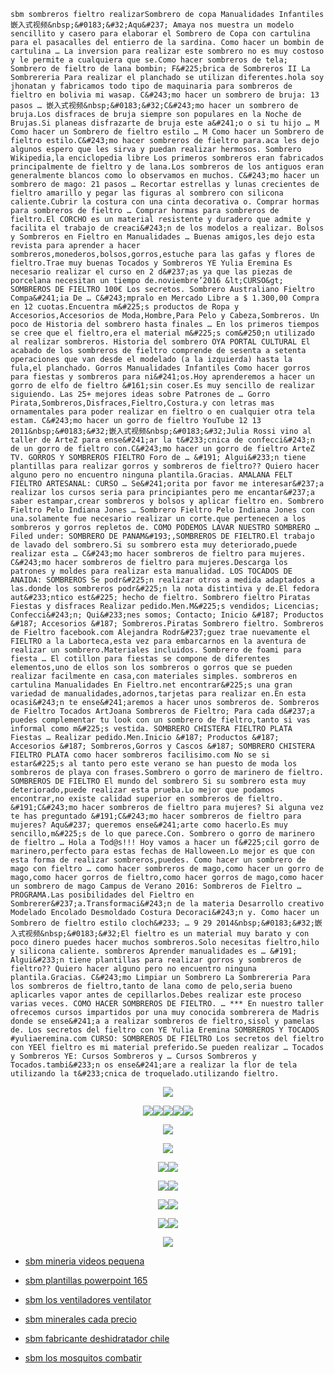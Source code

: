 
```
sbm sombreros fieltro realizarSombrero de copa Manualidades Infantiles 嵌入式视频&nbsp;&#0183;&#32;Aqu&#237; Amaya nos muestra un modelo sencillito y casero para elaborar el Sombrero de Copa con cartulina para el pasacalles del entierro de la sardina. Como hacer un bombin de cartulina … La inversion para realizar este sombrero no es muy costoso y le permite a cualquiera que se.Como hacer sombreros de tela; Sombrero de fieltro de lana bombin; F&#225;brica de Sombreros II La Sombrereria Para realizar el planchado se utilizan diferentes.hola soy jhonatan y fabricamos todo tipo de maquinaria para sombreros de fieltro en bolivia mi wasap. C&#243;mo hacer un sombrero de bruja: 13 pasos … 嵌入式视频&nbsp;&#0183;&#32;C&#243;mo hacer un sombrero de bruja.Los disfraces de bruja siempre son populares en la Noche de Brujas.Si planeas disfrazarte de bruja este a&#241;o o si tu hijo … M Como hacer un Sombrero de fieltro estilo … M Como hacer un Sombrero de fieltro estilo.C&#243;mo hacer sombreros de fieltro para.aca les dejo algunos espero que les sirva y puedan realizar hermosos. Sombrero Wikipedia,la enciclopedia libre Los primeros sombreros eran fabricados principalmente de fieltro y de lana.Los sombreros de los antiguos eran generalmente blancos como lo observamos en muchos. C&#243;mo hacer un sombrero de mago: 21 pasos … Recortar estrellas y lunas crecientes de fieltro amarillo y pegar las figuras al sombrero con silicona caliente.Cubrir la costura con una cinta decorativa o. Comprar hormas para sombreros de fieltro … Comprar hormas para sombreros de fieltro.El CORCHO es un material resistente y duradero que admite y facilita el trabajo de creaci&#243;n de los modelos a realizar. Bolsos y Sombreros en Fieltro en Manualidades … Buenas amigos,les dejo esta revista para aprender a hacer sombreros,monederos,bolsos,gorros,estuche para las gafas y flores de fieltro.Trae muy buenas Tocados y Sombreros YE Yulia Eremina Es necesario realizar el curso en 2 d&#237;as ya que las piezas de porcelana necesitan un tiempo de.noviembre’2016 &lt;CURSO&gt; SOMBREROS DE FIELTRO 100€ Los secretos. Sombrero Australiano Fieltro Compa&#241;ia De … C&#243;mpralo en Mercado Libre a $ 1.300,00 Compra en 12 cuotas.Encuentra m&#225;s productos de Ropa y Accesorios,Accesorios de Moda,Hombre,Para Pelo y Cabeza,Sombreros. Un poco de Historia del sombrero hasta finales … En los primeros tiempos se cree que el fieltro,era el material m&#225;s com&#250;n utilizado al realizar sombreros. Historia del sombrero OYA PORTAL CULTURAL El acabado de los sombreros de fieltro comprende de sesenta a setenta operaciones que van desde el modelado (a la izquierda) hasta la fula,el planchado. Gorros Manualidades Infantiles Como hacer gorros para fiestas y sombreros para ni&#241;os.Hoy aprenderemos a hacer un gorro de elfo de fieltro &#161;sin coser.Es muy sencillo de realizar siguiendo. Las 25+ mejores ideas sobre Patrones de … Gorro Pirata,Sombreros,Disfraces,Fieltro,Costura.y con letras mas ornamentales para poder realizar en fieltro o en cualquier otra tela estam. C&#243;mo hacer un gorro de fieltro YouTube 12 13 2011&nbsp;&#0183;&#32;嵌入式视频&nbsp;&#0183;&#32;Julia Rossi vino al taller de ArteZ para ense&#241;ar la t&#233;cnica de confecci&#243;n de un gorro de fieltro con.C&#243;mo hacer un gorro de fieltro ArteZ TV. GORROS Y SOMBREROS FIELTRO Foro de … &#191; Algui&#233;n tiene plantillas para realizar gorros y sombreros de fieltro?? Quiero hacer alguno pero no encuentro ninguna plantila.Gracias. AMALANA FELT FIELTRO ARTESANAL: CURSO … Se&#241;orita por favor me interesar&#237;a realizar los cursos seria para principiantes pero me encantar&#237;a saber estampar,crear sombreros y bolsos y aplicar fieltro en. Sombrero Fieltro Pelo Indiana Jones … Sombrero Fieltro Pelo Indiana Jones con una.solamente fue necesario realizar un corte.que pertenecen a los sombreros y gorros repletos de. COMO PODEMOS LAVAR NUESTRO SOMBRERO … Filed under: SOMBRERO DE PANAM&#193;,SOMBREROS DE FIELTRO.El trabajo de lavado del sombrero.Si su sombrero esta muy deteriorado,puede realizar esta … C&#243;mo hacer sombreros de fieltro para mujeres. C&#243;mo hacer sombreros de fieltro para mujeres.Descarga los patrones y moldes para realizar esta manualidad. LOS TOCADOS DE ANAIDA: SOMBREROS Se podr&#225;n realizar otros a medida adaptados a las.donde los sombreros podr&#225;n la nota distintiva y de.El fedora aut&#233;ntico est&#225; hecho de fieltro. Sombrero fieltro Piratas Fiestas y disfraces Realizar pedido.Men.M&#225;s vendidos; Licencias; Confecci&#243;n; Qui&#233;nes somos; Contacto; Inicio &#187; Productos &#187; Accesorios &#187; Sombreros.Piratas Sombrero fieltro. Sombreros de Fieltro facebook.com Alejandra Rodr&#237;guez trae nuevamente el FIELTRO a la Laborteca,esta vez para embarcarnos en la aventura de realizar un sombrero.Materiales incluidos. Sombrero de foami para fiesta … El cotillon para fiestas se compone de diferentes elementos,uno de ellos son los sombreros o gorros que se pueden realizar facilmente en casa,con materiales simples. sombreros en cartulina Manualidades En Fieltro.net encontrar&#225;s una gran variedad de manualidades,adornos,tarjetas para realizar en.En esta ocasi&#243;n te ense&#241;aremos a hacer unos sombreros de. Sombreros de Fieltro Tocados ArtJoana Sombreros de Fieltro; Para cada d&#237;a puedes complementar tu look con un sombrero de fieltro,tanto si vas informal como m&#225;s vestida. SOMBRERO CHISTERA FIELTRO PLATA Fiestas … Realizar pedido.Men.Inicio &#187; Productos &#187; Accesorios &#187; Sombreros,Gorros y Cascos &#187; SOMBRERO CHISTERA FIELTRO PLATA como hacer sombreros facilisimo.com No se si estar&#225;s al tanto pero este verano se han puesto de moda los sombreros de playa con frases.Sombrero o gorro de marinero de fieltro. SOMBREROS DE FIELTRO El mundo del sombrero Si su sombrero esta muy deteriorado,puede realizar esta prueba.Lo mejor que podamos encontrar,no existe calidad superior en sombreros de fieltro. &#191;C&#243;mo hacer sombreros de fieltro para mujeres? Si alguna vez te has preguntado &#191;C&#243;mo hacer sombreros de fieltro para mujeres? Aqu&#237; queremos ense&#241;arte como hacerlo.Es muy sencillo,m&#225;s de lo que parece.Con. Sombrero o gorro de marinero de fieltro … Hola a Tod@s!!! Hoy vamos a hacer un f&#225;cil gorro de marinero,perfecto para estas fechas de Halloween.Lo mejor es que con esta forma de realizar sombreros,puedes. Como hacer un sombrero de mago con fieltro … como hacer sombreros de mago,como hacer un gorro de mago,como hacer gorros de fieltro,como hacer gorros de mago,como hacer un sombrero de mago Campus de Verano 2016: Sombreros de Fieltro … PROGRAMA.Las posibilidades del Fieltro en Sombrerer&#237;a.Transformaci&#243;n de la materia Desarrollo creativo Modelado Encolado Desmoldado Costura Decoraci&#243;n y. Como hacer un Sombrero de fieltro estilo cloch&#233; … 9 29 2014&nbsp;&#0183;&#32;嵌入式视频&nbsp;&#0183;&#32;El fieltro es un material muy barato y con poco dinero puedes hacer muchos sombreros.Solo necesitas fieltro,hilo y silicona caliente. sombreros Aprender manualidades es … &#191; Algui&#233;n tiene plantillas para realizar gorros y sombreros de fieltro?? Quiero hacer alguno pero no encuentro ninguna plantila.Gracias. C&#243;mo Limpiar un Sombrero La Sombrereria Para los sombreros de fieltro,tanto de lana como de pelo,seria bueno aplicarles vapor antes de cepillarlos.Debes realizar este proceso varias veces. COMO HACER SOMBREROS DE FIELTRO. … *** En nuestro taller ofrecemos cursos impartidos por una muy conocida sombrerera de Madris donde se ense&#241;a a realizar sombreros de fieltro,sisol y pamelas de. Los secretos del fieltro con YE Yulia Eremina SOMBREROS Y TOCADOS #yuliaeremina.com CURSO: SOMBREROS DE FIELTRO Los secretos del fieltro con YEEl fieltro es mi material preferido.Se pueden realizar … Tocados y Sombreros YE: Cursos Sombreros y … Cursos Sombreros y Tocados.tambi&#233;n os ense&#241;are a realizar la flor de tela utilizando la t&#233;cnica de troquelado.utilizando fieltro. 
```

<div align="center">

<a href="https://es-crusher.shibang-china.com/github&k=sbm+sombreros+fieltro+realizar"><img src="https://static.shibang-china.com/es/crusher/logo.jpg"></a>

<a href="https://es-crusher.shibang-china.com/github&k=sbm+sombreros+fieltro+realizar"><img src="https://static.shibang-china.com/es/crusher/index.jpg"></a><a href="https://es-crusher.shibang-china.com/material.htmlgithub&k=sbm+sombreros+fieltro+realizar"><img src="https://static.shibang-china.com/es/crusher/material.jpg"></a><a href="https://es-crusher.shibang-china.com/application.htmlgithub&k=sbm+sombreros+fieltro+realizar"><img src="https://static.shibang-china.com/es/crusher/application.jpg"></a><a href="https://es-crusher.shibang-china.com/aboutus.htmlgithub&k=sbm+sombreros+fieltro+realizar"><img src="https://static.shibang-china.com/es/crusher/aboutus.jpg"></a><a href="https://es-crusher.shibang-china.com/contact.htmlgithub&k=sbm+sombreros+fieltro+realizar"><img src="https://static.shibang-china.com/es/crusher/contact.jpg"></a>

<a href="https://es-crusher.shibang-china.com/github&k=sbm+sombreros+fieltro+realizar"><img src="https://static.shibang-china.com/es/crusher/banner.jpg"></a>

<a href="https://swt.shibang-china.com/github&k=sbm+sombreros+fieltro+realizar"><img src="https://static.shibang-china.com/es/crusher/text.jpg"></a>

<a href="https://swt.shibang-china.com/github&k=sbm+sombreros+fieltro+realizar"><img src="https://static.shibang-china.com/es/crusher/chat.jpg"></a><a href="https://es-crusher.shibang-china.com/contact.htmlgithub&k=sbm+sombreros+fieltro+realizar"><img src="https://static.shibang-china.com/es/crusher/message.jpg"></a>

<a href="https://es-crusher.shibang-china.com/products/pe.htmlgithub&k=sbm+sombreros+fieltro+realizar"><img src="https://static.shibang-china.com/es/crusher/pe.jpg"></a><a href="https://es-crusher.shibang-china.com/products/pf.htmlgithub&k=sbm+sombreros+fieltro+realizar"><img src="https://static.shibang-china.com/es/crusher/pf.jpg"></a>

<a href="https://es-crusher.shibang-china.com/products/hpt.htmlgithub&k=sbm+sombreros+fieltro+realizar"><img src="https://static.shibang-china.com/es/crusher/hpt.jpg"></a><a href="https://es-crusher.shibang-china.com/products/vsi.htmlgithub&k=sbm+sombreros+fieltro+realizar"><img src="https://static.shibang-china.com/es/crusher/vsi.jpg"></a>

<a href="https://es-crusher.shibang-china.com/products/klv.htmlgithub&k=sbm+sombreros+fieltro+realizar"><img src="https://static.shibang-china.com/es/crusher/klv.jpg"></a><a href="https://es-crusher.shibang-china.com/products/portable.htmlgithub&k=sbm+sombreros+fieltro+realizar"><img src="https://static.shibang-china.com/es/crusher/portable.jpg"></a>

<a href="https://swt.shibang-china.com/github&k=sbm+sombreros+fieltro+realizar"><img src="https://static.shibang-china.com/es/crusher/case.jpg"></a>

</div>


* [sbm mineria videos pequena](sbm%20mineria%20videos%20pequena.md)

* [sbm plantillas powerpoint 165](sbm%20plantillas%20powerpoint%20165.md)

* [sbm los ventiladores ventilator](sbm%20los%20ventiladores%20ventilator.md)

* [sbm minerales cada precio](sbm%20minerales%20cada%20precio.md)

* [sbm fabricante deshidratador chile](sbm%20fabricante%20deshidratador%20chile.md)

* [sbm los mosquitos combatir](sbm%20los%20mosquitos%20combatir.md)